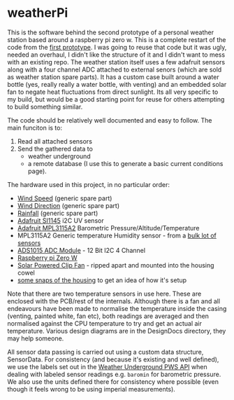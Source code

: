 # weatherPi
This is the software behind the second prototype of a personal weather station based around a raspberry pi zero w. This is a complete restart of the code from the [first prototype](https://github.com/dirtchild/rpi_projects/tree/master/weather.piZero). I was going to reuse that code but it was ugly, needed an overhaul, I didn't like the structure of it and I didn't want to mess with an existing repo. The weather station itself uses a few adafruit sensors along with a four channel ADC attached to external senors (which are sold as weather station spare parts). It has a custom case built around a water bottle (yes, really really a water bottle, with venting) and an embedded solar fan to negate heat fluctuations from direct sunlight. Its all very specific to my build, but would be a good starting point for reuse for others attempting to build something similar.


The code should be relatively well documented and easy to follow. The main funciton is to:

1. Read all attached sensors
1. Send the gathered data to
    * weather underground 
    * a remote database (I use this to generate a basic current conditions page). 

The hardware used in this project, in no particular order:

* [Wind Speed](https://www.amazon.co.uk/dp/B00FQGV78C/ref=pe_3187911_189395841_TE_3p_dp_2) (generic spare part)
* [Wind Direction](https://www.amazon.co.uk/dp/B00FQGV8RM/ref=pe_3187911_189395841_TE_3p_dp_1) (generic spare part)
* [Rainfall](https://www.amazon.co.uk/dp/B00QDMBXUA/ref=pe_3187911_189395841_TE_3p_dp_1) (generic spare part)
* [Adafruit SI1145](https://www.adafruit.com/product/1777) i2C UV sensor
* [Adafruit MPL3115A2](https://www.adafruit.com/product/1893) Barometric Pressure/Altitude/Temperature
* MPL3115A2 Generic temperature Humidity sensor - from a [bulk lot of sensors](http://www.gearbest.com/kits/pp_447873.html)
* [ADS1015 ADC Module](https://www.adafruit.com/product/1083) - 12 Bit I2C 4 Channel
* [Raspberry pi Zero W](https://www.raspberrypi.org/products/raspberry-pi-zero-w/)
* [Solar Powered Clip Fan](https://images-na.ssl-images-amazon.com/images/I/51NwW1oJ6fL._SY355_.jpg) - ripped apart and mounted into the housing cowel
* [some snaps of the housing](http://imgur.com/a/hO6tJ) to get an idea of how it's setup

Note that there are two temperature sensors in use here. These are enclosed with the PCB/rest of the internals. Although there is a fan and all endeavours have been made to normalise the temperature inside the casing (venting, painted white, fan etc), both readings are averaged and then normalised against the CPU temperature to try and get an actual air temperature. Various design diagrams are in the DesignDocs directory, they may help someone.

All sensor data passing is carried out using a custom data structure, SensorData. For consistency (and because it's existing and well defined), we use the labels set out in the [Weather Underground PWS API](http://wiki.wunderground.com/index.php/PWS_-_Upload_Protocol) when dealing with labeled sensor readings e.g. `baromin` for barometric pressure. We also use the units defined there for consistency where possible (even though it feels wrong to be using imperial measurements).
